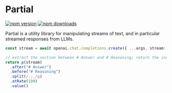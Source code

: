 # Partial

[![npm version](https://badgen.net/npm/v/partialjs)](https://npm.im/partialjs) [![npm downloads](https://badgen.net/npm/dm/partialjs)](https://npm.im/partialjs)

Partial is a utility library for manipulating streams of text, and in particular streamed responses from LLMs.

```ts
const stream = await openai.chat.completions.create({ ...args, stream: true })

// extract the section between # Answer and # Reasoning; return the individual sentences at least 100ms apart.
return p(stream)
  .after("# Answer")
  .before("# Reasoning")
  .split(/.;,/g)
  .atRate(100)
  .value()
```

